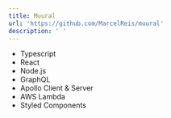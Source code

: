 ```yaml
---
title: Muural
url: 'https://github.com/MarcelReis/muural'
description: ' '
---
```

* Typescript
* React
* Node.js
* GraphQL
* Apollo Client & Server
* AWS Lambda
* Styled Components
